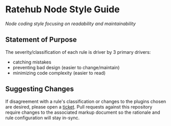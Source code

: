 # Ratehub Node Style Guide
*Node coding style focusing on readability and maintainability*

## Statement of Purpose
The severity/classification of each rule is driver by 3 primary drivers:
* catching mistakes
* preventing bad design (easier to change/maintain)
* minimizing code complexity (easier to read)

## Suggesting Changes
If disagreement with a rule's classification or changes to the plugins chosen are desired, please open a [ticket](https://github.com/ratehub/code-style/issues).  Pull requests against this repository require changes to the associated markup document so the rationale and rule configuration will stay in-sync.

